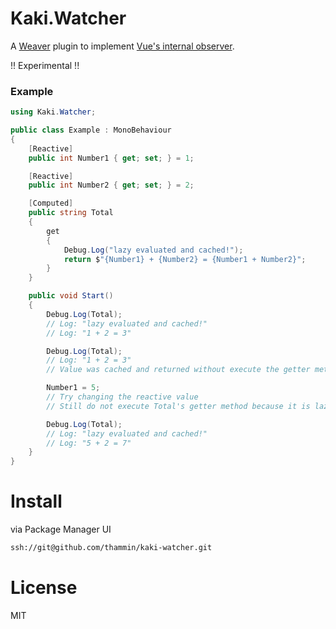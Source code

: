 # Kaki.Watcher

A [Weaver](https://github.com/ByronMayne/Weaver) plugin to implement [Vue's internal observer](https://github.com/vuejs/vue/tree/dev/src/core/observer).

!! Experimental !!

### Example

```cs
using Kaki.Watcher;

public class Example : MonoBehaviour
{
    [Reactive]
    public int Number1 { get; set; } = 1;

    [Reactive]
    public int Number2 { get; set; } = 2;

    [Computed]
    public string Total
    {
        get
        {
            Debug.Log("lazy evaluated and cached!");
            return $"{Number1} + {Number2} = {Number1 + Number2}";
        }
    }

    public void Start()
    {
        Debug.Log(Total);
        // Log: "lazy evaluated and cached!"
        // Log: "1 + 2 = 3"

        Debug.Log(Total);
        // Log: "1 + 2 = 3"
        // Value was cached and returned without execute the getter method.

        Number1 = 5;
        // Try changing the reactive value
        // Still do not execute Total's getter method because it is lazy evulation

        Debug.Log(Total);
        // Log: "lazy evaluated and cached!"
        // Log: "5 + 2 = 7"
    }
}
```

# Install

via Package Manager UI

```sh
ssh://git@github.com/thammin/kaki-watcher.git
```

# License

MIT
